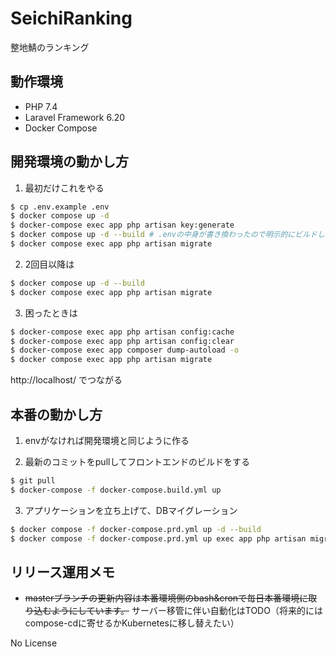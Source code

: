 # SeichiRanking
整地鯖のランキング

## 動作環境
- PHP 7.4
- Laravel Framework 6.20
- Docker Compose

## 開発環境の動かし方

1. 最初だけこれをやる

```bash
$ cp .env.example .env
$ docker compose up -d
$ docker-compose exec app php artisan key:generate
$ docker compose up -d --build # .envの中身が書き換わったので明示的にビルドし直し
$ docker compose exec app php artisan migrate
```

2. 2回目以降は

```bash
$ docker compose up -d --build 
$ docker compose exec app php artisan migrate
```

3. 困ったときは

```bash
$ docker-compose exec app php artisan config:cache
$ docker-compose exec app php artisan config:clear
$ docker-compose exec app composer dump-autoload -o
$ docker compose exec app php artisan migrate
```

http://localhost/ でつながる

## 本番の動かし方

1. envがなければ開発環境と同じように作る

2. 最新のコミットをpullしてフロントエンドのビルドをする

```bash
$ git pull
$ docker-compose -f docker-compose.build.yml up
```

3. アプリケーションを立ち上げて、DBマイグレーション

```bash
$ docker compose -f docker-compose.prd.yml up -d --build
$ docker compose -f docker-compose.prd.yml up exec app php artisan migrate
```

## リリース運用メモ
- ~~masterブランチの更新内容は本番環境側のbash&cronで毎日本番環境に取り込むようにしています。~~ サーバー移管に伴い自動化はTODO（将来的にはcompose-cdに寄せるかKubernetesに移し替えたい）

No License
